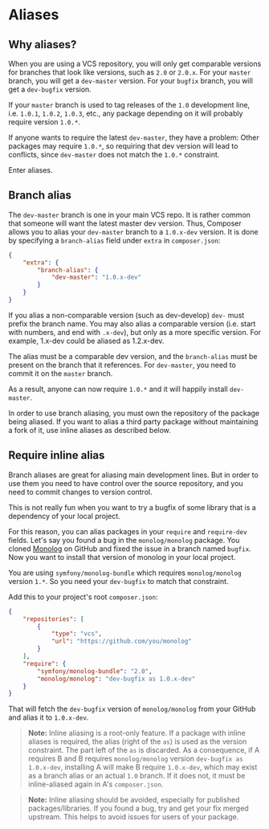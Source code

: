 <!--
    tagline: Alias branch names to versions
-->

# Aliases

## Why aliases?

When you are using a VCS repository, you will only get comparable versions for
branches that look like versions, such as `2.0` or `2.0.x`. For your `master` branch, you
will get a `dev-master` version. For your `bugfix` branch, you will get a
`dev-bugfix` version.

If your `master` branch is used to tag releases of the `1.0` development line,
i.e. `1.0.1`, `1.0.2`, `1.0.3`, etc., any package depending on it will
probably require version `1.0.*`.

If anyone wants to require the latest `dev-master`, they have a problem: Other
packages may require `1.0.*`, so requiring that dev version will lead to
conflicts, since `dev-master` does not match the `1.0.*` constraint.

Enter aliases.

## Branch alias

The `dev-master` branch is one in your main VCS repo. It is rather common that
someone will want the latest master dev version. Thus, Composer allows you to
alias your `dev-master` branch to a `1.0.x-dev` version. It is done by
specifying a `branch-alias` field under `extra` in `composer.json`:

```json
{
    "extra": {
        "branch-alias": {
            "dev-master": "1.0.x-dev"
        }
    }
}
```

If you alias a non-comparable version (such as dev-develop) `dev-` must prefix the
branch name. You may also alias a comparable version (i.e. start with numbers,
and end with `.x-dev`), but only as a more specific version.
For example, 1.x-dev could be aliased as 1.2.x-dev.

The alias must be a comparable dev version, and the `branch-alias` must be present on
the branch that it references. For `dev-master`, you need to commit it on the
`master` branch.

As a result, anyone can now require `1.0.*` and it will happily install
`dev-master`.

In order to use branch aliasing, you must own the repository of the package
being aliased. If you want to alias a third party package without maintaining
a fork of it, use inline aliases as described below.

## Require inline alias

Branch aliases are great for aliasing main development lines. But in order to
use them you need to have control over the source repository, and you need to
commit changes to version control.

This is not really fun when you want to try a bugfix of some library that
is a dependency of your local project.

For this reason, you can alias packages in your `require` and `require-dev`
fields. Let's say you found a bug in the `monolog/monolog` package. You cloned
[Monolog](https://github.com/Seldaek/monolog) on GitHub and fixed the issue in
a branch named `bugfix`. Now you want to install that version of monolog in your
local project.

You are using `symfony/monolog-bundle` which requires `monolog/monolog` version
`1.*`. So you need your `dev-bugfix` to match that constraint.

Add this to your project's root `composer.json`:

```json
{
    "repositories": [
        {
            "type": "vcs",
            "url": "https://github.com/you/monolog"
        }
    ],
    "require": {
        "symfony/monolog-bundle": "2.0",
        "monolog/monolog": "dev-bugfix as 1.0.x-dev"
    }
}
```

That will fetch the `dev-bugfix` version of `monolog/monolog` from your GitHub
and alias it to `1.0.x-dev`.

> **Note:** Inline aliasing is a root-only feature. If a package with inline
> aliases is required, the alias (right of the `as`) is used as the version
> constraint. The part left of the `as` is discarded. As a consequence, if
> A requires B and B requires `monolog/monolog` version `dev-bugfix as 1.0.x-dev`,
> installing A will make B require `1.0.x-dev`, which may exist as a branch
> alias or an actual `1.0` branch. If it does not, it must be
> inline-aliased again in A's `composer.json`.

> **Note:** Inline aliasing should be avoided, especially for published
> packages/libraries. If you found a bug, try and get your fix merged upstream.
> This helps to avoid issues for users of your package.
